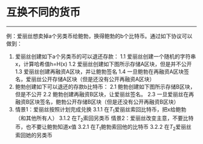 <!--
 * @Author: ZhXZhao
 * @Date: 2020-02-16 17:37:12
 * @LastEditors: ZhXZhao
 * @LastEditTime: 2020-02-16 17:37:26
 * @Description: 
 -->
# 互换不同的货币

---



例：爱丽丝想卖掉a个另类币给鲍勃，换得鲍勃的b个比特币。通过如下协议可以做到：
1. 爱丽丝创建如下a个另类币的可以退还存款：
   1.1 爱丽丝创建一个随机的字符串x，计算哈希值h=H(x)
   1.2 爱丽丝创建如下图所示存储A区块，但是并不公开
   1.3 爱丽丝创建再融资A区块，并让鲍勃签名
   1.4 一旦鲍勃在再融资A区块签名，爱丽丝公开存储A区块（但是还没有公开再融资A区块）
2. 鲍勃创建如下可以退还的存款b比特币：
   2.1 鲍勃创建如下图所示存储B区块，但是不公开
   2.2 鲍勃创建再融资B区块，让爱丽丝签名。
   2.3 一旦爱丽丝在再融资B区块签名，鲍勃公开存储B区块（但是还没有公开再融资B区块）
3. 情景1：爱丽丝按照计划完成兑换
   3.1.1 在$T_1$爱丽丝索回比特币，把x给鲍勃（和其他所有人）
   3.1.2 在$T_2$索回另类币
   情景2：爱丽丝改变主意，不要比特币，也不要让鲍勃知道x值
   3.2.1 在$T_1$鲍勃索回他的比特币
   3.2.2 在$T_2$爱丽丝索回她的另类币
